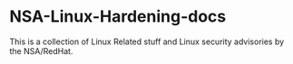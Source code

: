# NSA-Linux-Hardening-docs
This is a collection of Linux Related stuff and Linux security advisories by the NSA/RedHat.
